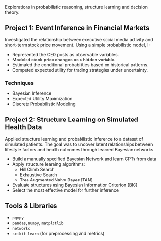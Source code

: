Explorations in probabilistic reasoning, structure learning and decision theory. 

## Project 1: Event Inference in Financial Markets

Investigated the relationship between executive social media activity and short-term stock price movement. Using a simple probabilistic model, I:

- Represented the CEO posts as observable variables.
- Modeled stock price changes as a hidden variable.
- Estimated the conditional probabilities based on historical patterns.
- Computed expected utility for trading strategies under uncertainty.

### Techniques
- Bayesian Inference
- Expected Utility Maximization
- Discrete Probabilistic Modeling


## Project 2: Structure Learning on Simulated Health Data

Applied structure learning and probabilistic inference to a dataset of simulated patients. The goal was to uncover latent relationships between lifestyle factors and health outcomes through learned Bayesian networks.

- Build a manually specified Bayesian Network and learn CPTs from data
- Apply structure learning algorithms:
  - Hill Climb Search
  - Exhaustive Search
  - Tree Augmented Naive Bayes (TAN)
- Evaluate structures using Bayesian Information Criterion (BIC)
- Select the most effective model for further inference


## Tools & Libraries

- `pgmpy`
- `pandas`, `numpy`, `matplotlib`
- `networkx`
- `scikit-learn` (for preprocessing and metrics)
